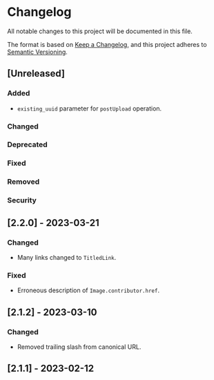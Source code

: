 # Changelog

All notable changes to this project will be documented in this file.

The format is based on [Keep a Changelog](https://keepachangelog.com/en/1.0.0/),
and this project adheres to [Semantic Versioning](https://semver.org/spec/v2.0.0.html).

## [Unreleased]

### Added

-   `existing_uuid` parameter for `postUpload` operation.

### Changed

### Deprecated

### Fixed

### Removed

### Security

## [2.2.0] - 2023-03-21

### Changed

-   Many links changed to `TitledLink`.

### Fixed

-   Erroneous description of `Image.contributor.href`.

## [2.1.2] - 2023-03-10

### Changed

-   Removed trailing slash from canonical URL.

## [2.1.1] - 2023-02-12
